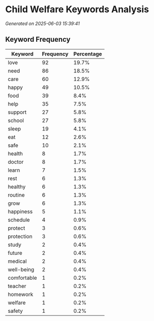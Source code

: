# Child Welfare Keywords Analysis

*Generated on 2025-06-03 15:39:41*

## Keyword Frequency

| Keyword | Frequency | Percentage |
|---------|-----------|------------|
| love | 92 | 19.7% |
| need | 86 | 18.5% |
| care | 60 | 12.9% |
| happy | 49 | 10.5% |
| food | 39 | 8.4% |
| help | 35 | 7.5% |
| support | 27 | 5.8% |
| school | 27 | 5.8% |
| sleep | 19 | 4.1% |
| eat | 12 | 2.6% |
| safe | 10 | 2.1% |
| health | 8 | 1.7% |
| doctor | 8 | 1.7% |
| learn | 7 | 1.5% |
| rest | 6 | 1.3% |
| healthy | 6 | 1.3% |
| routine | 6 | 1.3% |
| grow | 6 | 1.3% |
| happiness | 5 | 1.1% |
| schedule | 4 | 0.9% |
| protect | 3 | 0.6% |
| protection | 3 | 0.6% |
| study | 2 | 0.4% |
| future | 2 | 0.4% |
| medical | 2 | 0.4% |
| well-being | 2 | 0.4% |
| comfortable | 1 | 0.2% |
| teacher | 1 | 0.2% |
| homework | 1 | 0.2% |
| welfare | 1 | 0.2% |
| safety | 1 | 0.2% |
